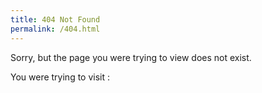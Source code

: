 ```yaml
---
title: 404 Not Found
permalink: /404.html
---
```

<p>
Sorry, but the page you were trying to view does not exist.</p>


You were trying to visit :
<p id="pageurl" style="color:red"></p>

